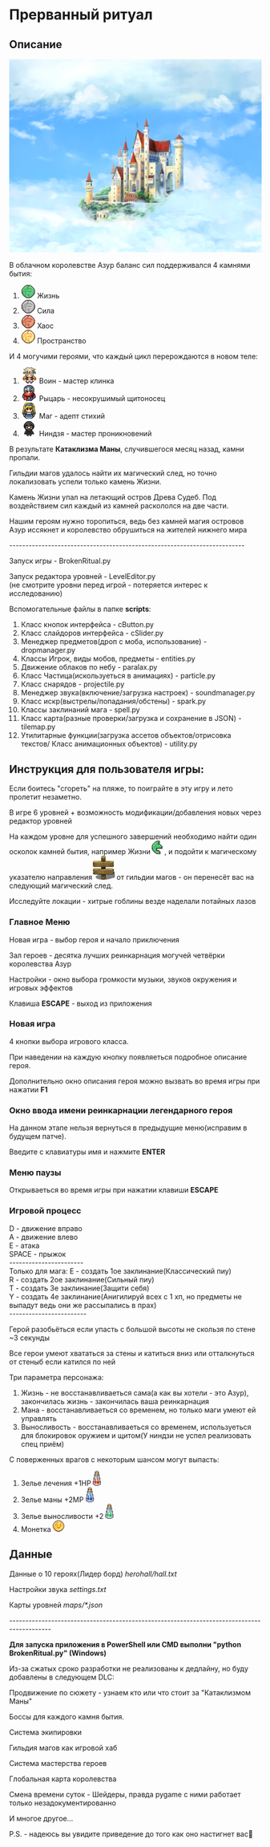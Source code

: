 <h1>Прерванный ритуал</h1>
<h2>Описание</h2>
<img src="img/pano/Title_Castle_Cloud.png">
<p>
В облачном королевстве Азур баланс сил поддерживался 4 камнями бытия:
<ol>
    <li><img src="img/quests/green/green_full/idle/green_full.png">   Жизнь</li>
    <li><img src="img/quests/stone/stone_full/idle/stone_full.png">   Сила</li>
    <li><img src="img/quests/brick/brick_full/idle/brick_full.png">   Хаос</li>
    <li><img src="img/quests/desert/desert_full/idle/desert_full.png">   Пространство</li>
</ol>
И 4 могучими героями, что каждый цикл перерождаются в новом теле:
<ol>
    <li><img src="img/characters/0/idle/0.png">   Воин - мастер клинка</li>
    <li><img src="img/characters/1/idle/0.png">   Рыцарь - несокрушимый щитоносец</li>
    <li><img src="img/characters/2/idle/0.png">   Маг - адепт стихий</li>
    <li><img src="img/characters/3/idle/0.png"> Ниндзя - мастер проникновений</li>
</ol>
В результате <strong>Катаклизма Маны</strong>, случившегося месяц назад, камни пропали.</p>
<p>Гильдии магов удалось найти их магический след, но точно локализовать успели только камень Жизни.</p>
<p>Камень Жизни упал на летающий остров Древа Судеб. Под воздействием сил каждый из камней раскололся на две части.</p>
<p>Нашим героям нужно торопиться, ведь без камней магия островов Азур иссякнет и королевство обрушиться на жителей нижнего мира</p>
-------------------------------------------------------------------------
<p>Запуск игры - BrokenRitual.py</p>
<p>Запуск редактора уровней - LevelEditor.py<br>(не смотрите уровни перед игрой - потеряется интерес к исследованию)</p>
Вспомогательные файлы в папке <strong>scripts</strong>:
<ol>
    <li>Класс кнопок интерфейса - cButton.py</li>
    <li>Класс слайдоров интерфейса - cSlider.py</li>
    <li>Менеджер предметов(дроп с моба, использование) - dropmanager.py</li> 
    <li>Классы Игрок, виды мобов, предметы - entities.py</li>
    <li>Движение облаков по небу - paralax.py</li>
    <li>Класс Частица(искользуеться в анимациях) - particle.py</li>
    <li>Класс снарядов - projectile.py</li> 
    <li>Менеджер звука(включение/загрузка настроек) - soundmanager.py</li> 
    <li>Класс искр(выстрелы/попадания/обстены) - spark.py</li>
    <li>Классы заклинаний мага - spell.py</li>
    <li>Класс карта(разные проверки/загрузка и сохранение в JSON) - tilemap.py</li> 
    <li>Утилитарные функции(загрузка ассетов объектов/отрисовка текстов/ Класс анимационных объектов) - utility.py</li> 
</ol>
<h2>Инструкция для пользователя игры:</h2>
<p>Если боитесь "сгореть" на пляже, то поиграйте в эту игру и лето пролетит незаметно.</p>
<p>В игре 6 уровней + возможность модификации/добавления новых через редактор уровней</p>
<p>На каждом уровне для успешного завершений необходимо найти один осколок камней бытия, например Жизни<img src="img/quests/green/green_l/idle/green_l.png">, и подойти к магическому указателю направления<img src="img/tiles/exit/exit.png"> от гильдии магов - он перенесёт вас на следующий магический след.</p>
<p>Исследуйте локации - хитрые гоблины везде наделали потайных лазов</p>
<h3> Главное Меню</h3>
<p>Новая игра - выбор героя и начало приключения</p>
<p>Зал героев - десятка лучших реинкарнация могучей четвёрки королевства Азур</p>
<p>Настройки - окно выбора громкости музыки, звуков окружения и игровых эффектов</p>
<p>Клавиша <STRONG>ESCAPE</STRONG> - выход из приложения</p>
<h3> Новая игра</h3>
<p>4 кнопки выбора игрового класса.</p>
<p>При наведении на каждую кнопку появляеться подробное описание героя.</p>
<p>Дополнительно окно описания героя можно вызвать во время игры при нажатии <strong>F1</strong></p>
<h3>Окно ввода имени реинкарнации легендарного героя</h3>
<p>На данном этапе нельзя вернуться в предыдущие меню(исправим в будущем патче).</p>
<p>Введите с клавиатуры имя и нажмите <strong>ENTER</strong></p>
<h3>Меню паузы</h3>
<p>Открываеться во время игры при нажатии клавиши <strong>ESCAPE</strong></p>
<h3>Игровой процесс</h3>
<p>D -  движение вправо<br>
    A -  движение влево<br>
    E -  атака<br>
    SPACE - прыжок<br>
-----------------------<br>
Только для мага:
    E - создать 1ое заклинание(Классический пиу)<br>
    R - создать 2ое заклинание(Сильный пиу)<br>
    T - создать 3е заклинание(Защити себя)<br>
    Y - создать 4е заклинаниe(Анигилируй всех с 1 хп, но предметы не выпадут ведь они же рассыпались в прах)<br>
------------------------
</p>
<p>Герой разобьёться если упасть с большой высоты не скользя  по стене ~3 секунды</p>
<p>Все герои умеют хвататься за стены и катиться вниз или отталкнуться от стеныб если катился по ней</p>
<p>Три параметра персонажа:</p>
<ol>
<li>Жизнь - не восстанавливаеться сама(а как вы хотели - это Азур), закончилась жизнь - закончилась ваша реинкарнация</li>
<li>Мана - восстанавливаеться со временем, но только маги умеют ей управлять</li>
<li>Выносливость - восстанавливаеться со временем, используеться для блокировок оружием и щитом(У ниндзи не успел реализовать спец приём)</li>
</ol>
<p>С поверженных врагов с некоторым шансом могут выпасть:</p>
<ol>
<li>Зелье лечения +1HP <img src="img/items/lifep/idle/life0.png"></li>
<li>Зелье маны +2MP <img src="img/items/manap/idle/mana0.png"></li>
<li>Зелье выносливости +2 <img src="img/items/endurancep/idle/endurance_p1.png"></li>
<li>Монетка <img src="img/items/coin/idle/coin0.png"></li>
</ol>
<h2>Данные</h2>
<p>Данные о 10 героях(Лидер борд) <i>herohall/hall.txt</i></p>
<p>Настройки звука <i>settings.txt</i></p>
<p>Карты уровней <i>maps/*.json</i></p>
-------------------------------------------------------------------------------------------
<p><strong>Для запуска приложения в PowerShell или CMD выполни "python BrokenRitual.py" (Windows)</strong></p>
<p>Из-за сжатых сроко разработки не реализованы к дедлайну, но буду добавлены в следующем DLC:</p>
<p>Продвижение по сюжету - узнаем кто или что стоит за "Катаклизмом Маны"</p>
<p>Боссы для каждого камня бытия.</p>
<p>Система экипировки</p>
<p>Гильдия магов как игровой хаб</p>
<p>Система мастерства героев</p>
<p>Глобальная карта королевства</p>
<p>Смена времени суток - Шейдеры, правда pygame с ними работает только незадокументированно</p>
<p>И многое другое...</p>
<p>P.S. - надеюсь вы увидите приведение до того как оно настигнет вас🤭</p>
